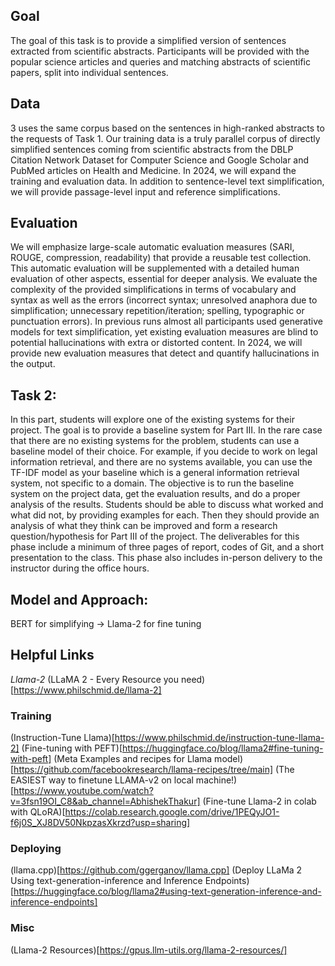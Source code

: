 ## Goal

The goal of this task is to provide a simplified version of sentences extracted from scientific abstracts.
Participants will be provided with the popular science articles and queries and matching abstracts
of scientific papers, split into individual sentences.

## Data

3 uses the same corpus based on the sentences in high-ranked abstracts to the requests of Task 1.
Our training data is a truly parallel corpus of directly simplified sentences coming from scientific
abstracts from the DBLP Citation Network Dataset for Computer Science and Google Scholar and PubMed
articles on Health and Medicine. In 2024, we will expand the training and evaluation data. In addition
to sentence-level text simplification, we will provide passage-level input and reference simplifications.

## Evaluation

We will emphasize large-scale automatic evaluation measures (SARI, ROUGE, compression, readability) that
provide a reusable test collection. This automatic evaluation will be supplemented with a detailed human
evaluation of other aspects, essential for deeper analysis. We evaluate the complexity of the provided
simplifications in terms of vocabulary and syntax as well as the errors (incorrect syntax; unresolved anaphora
due to simplification; unnecessary repetition/iteration; spelling, typographic or punctuation errors). In
previous runs almost all participants used generative models for text simplification, yet existing evaluation
measures are blind to potential hallucinations with extra or distorted content. In 2024, we will provide new
evaluation measures that detect and quantify hallucinations in the output.

## Task 2:

In this part, students will explore one of the existing systems for their project. The goal is to
provide a baseline system for Part III. In the rare case that there are no existing systems for the
problem, students can use a baseline model of their choice. For example, if you decide to work
on legal information retrieval, and there are no systems available, you can use the TF-IDF model
as your baseline which is a general information retrieval system, not specific to a domain.
The objective is to run the baseline system on the project data, get the evaluation results, and
do a proper analysis of the results. Students should be able to discuss what worked and what
did not, by providing examples for each. Then they should provide an analysis of what they
think can be improved and form a research question/hypothesis for Part III of the project.
The deliverables for this phase include a minimum of three pages of report, codes of Git, and a
short presentation to the class. This phase also includes in-person delivery to the instructor
during the office hours.

## Model and Approach:

BERT for simplifying $\to$ Llama-2 for fine tuning

## Helpful Links

_Llama-2_
(LLaMA 2 - Every Resource you need)[https://www.philschmid.de/llama-2]

### Training

(Instruction-Tune Llama)[https://www.philschmid.de/instruction-tune-llama-2]
(Fine-tuning with PEFT)[https://huggingface.co/blog/llama2#fine-tuning-with-peft]
(Meta Examples and recipes for Llama model)[https://github.com/facebookresearch/llama-recipes/tree/main]
(The EASIEST way to finetune LLAMA-v2 on local machine!)[https://www.youtube.com/watch?v=3fsn19OI_C8&ab_channel=AbhishekThakur]
(Fine-tune Llama-2 in colab with QLoRA)[https://colab.research.google.com/drive/1PEQyJO1-f6j0S_XJ8DV50NkpzasXkrzd?usp=sharing]

### Deploying

(llama.cpp)[https://github.com/ggerganov/llama.cpp]
(Deploy LLaMa 2 Using text-generation-inference and Inference Endpoints)[https://huggingface.co/blog/llama2#using-text-generation-inference-and-inference-endpoints]

### Misc

(Llama-2 Resources)[https://gpus.llm-utils.org/llama-2-resources/]
